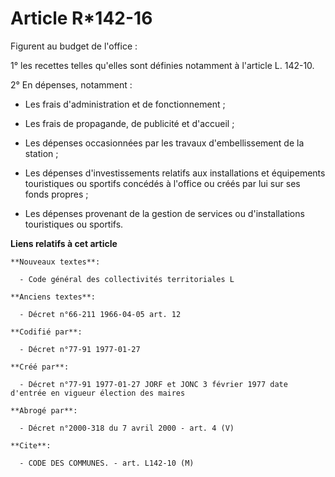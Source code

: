 # Article R*142-16

Figurent au budget de l'office :

1° les recettes telles qu'elles sont définies notamment à l'article L. 142-10. 

2° En dépenses, notamment : 

- Les frais d'administration et de fonctionnement ; 

- Les frais de propagande, de publicité et d'accueil ; 

- Les dépenses occasionnées par les travaux d'embellissement de la station ; 

- Les dépenses d'investissements relatifs aux installations et équipements touristiques ou sportifs concédés à l'office ou
créés par lui sur ses fonds propres ; 

- Les dépenses provenant de la gestion de services ou d'installations touristiques ou sportifs.

**Liens relatifs à cet article**

	**Nouveaux textes**:

	  - Code général des collectivités territoriales L

	**Anciens textes**:

	  - Décret n°66-211 1966-04-05 art. 12

	**Codifié par**:

	  - Décret n°77-91 1977-01-27

	**Créé par**:

	  - Décret n°77-91 1977-01-27 JORF et JONC 3 février 1977 date d'entrée en vigueur élection des maires

	**Abrogé par**:

	  - Décret n°2000-318 du 7 avril 2000 - art. 4 (V)

	**Cite**:

	  - CODE DES COMMUNES. - art. L142-10 (M)
